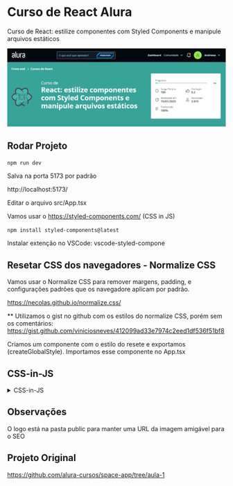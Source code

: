 # Curso de React Alura

Curso de
React: estilize componentes com Styled Components e manipule arquivos estáticos

![Capa Curso React](./capa-README.png)

## Rodar Projeto

`npm run dev`

Salva na porta 5173 por padrão

http://localhost:5173/

Editar o arquivo src/App.tsx

Vamos usar o https://styled-components.com/ (CSS in JS)

`npm install styled-components@latest`

Instalar extenção no VSCode: vscode-styled-compone

## Resetar CSS dos navegadores - Normalize CSS

Vamos usar o Normalize CSS para remover margens, padding, e configurações padrões que os navegadore aplicam por padrão.

https://necolas.github.io/normalize.css/

** Utilizamos o gist no github com os estilos do normalize CSS, porém sem os comentários: https://gist.github.com/viniciosneves/412099ad33e7974c2eed1df536f51bf8 

Criamos um componente com o estilo do resete e exportamos (createGlobalStyle). Importamos esse componente no App.tsx

## CSS-in-JS

<details>

  <summary>CSS-in-JS</summary>

  CSS-in-JS e SCSS são duas maneiras diferentes de lidar com estilos em sites.
  CSS-in-JS é quando escrevemos os estilos dentro do código JavaScript. Os estilos são tratados como objetos JavaScript e são aplicados ao HTML durante a execução do site. Com isso, podemos mudar os estilos de forma dinâmica com base no que está acontecendo no site. Também temos a vantagem de aplicar os estilos apenas aos componentes específicos em que queremos usá-los. Alguns exemplos populares de bibliotecas CSS-in-JS são styled-components e Emotion.

  Já o SCSS é uma extensão do CSS que adiciona alguns recursos legais, como variáveis, mixins e aninhamento de seletores. Com o SCSS, podemos escrever estilos de forma mais eficiente e reutilizável. A sintaxe é bem parecida com o CSS comum, mas com esses recursos extras. Porém, é importante lembrar que o SCSS precisa ser transformado em CSS antes de ser usado pelo navegador. Isso é feito usando ferramentas como Node.js e Sass.

  Resumindo, CSS-in-JS é quando escrevemos os estilos dentro do JavaScript, permitindo mais dinamismo e estilos específicos para cada componente. Já o SCSS é uma extensão do CSS que adiciona recursos avançados, mas precisa ser convertido em CSS antes de ser usado pelo navegador.
</details>

## Observações

O logo está na pasta public para manter uma URL da imagem amigável para o SEO

## Projeto Original

https://github.com/alura-cursos/space-app/tree/aula-1 